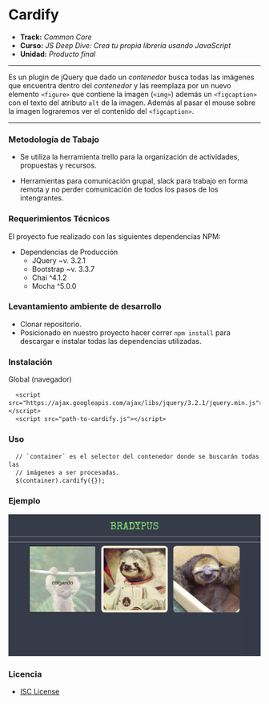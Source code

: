 # Cardify

* **Track:** _Common Core_
* **Curso:** _JS Deep Dive: Crea tu propia librería usando JavaScript_
* **Unidad:** _Producto final_

***
Es un plugin de jQuery que dado un _contenedor_ busca todas las
imágenes que encuentra dentro del _contenedor_ y las reemplaza por un nuevo
elemento `<figure>` que contiene la imagen (`<img>`) además  un `<figcaption>`
con el texto del atributo `alt` de la imagen.
Además al pasar el mouse sobre la imagen lograremos ver el contenido del `<figcaption>`.
***

### Metodología de Tabajo

+ Se utiliza la herramienta trello para la organización de actividades, propuestas y recursos.

+ Herramientas para comunicación grupal, slack para trabajo en forma remota y no perder comunicación de todos los pasos de los intengrantes.

### Requerimientos Técnicos

El proyecto fue realizado con las siguientes dependencias NPM:

+ Dependencias de Producción
  - JQuery ~v. 3.2.1
  - Bootstrap ~v. 3.3.7
  - Chai ^4.1.2
  - Mocha ^5.0.0

### Levantamiento ambiente de desarrollo

+ Clonar repositorio.
+ Posicionado en nuestro proyecto hacer correr `npm install` para descargar e instalar todas las dependencias utilizadas.

### Instalación

Global (navegador)

```
  <script src="https://ajax.googleapis.com/ajax/libs/jquery/3.2.1/jquery.min.js"></script>
  <script src="path-to-cardify.js"></script>
```
### Uso
```
  // `container` es el selector del contenedor donde se buscarán todas las
  // imágenes a ser procesadas.
  $(container).cardify({});
```

### Ejemplo

![](assets/img/ejemplo.png)



### Licencia

+ [ISC License](https://opensource.org/licenses/ISC)
   
